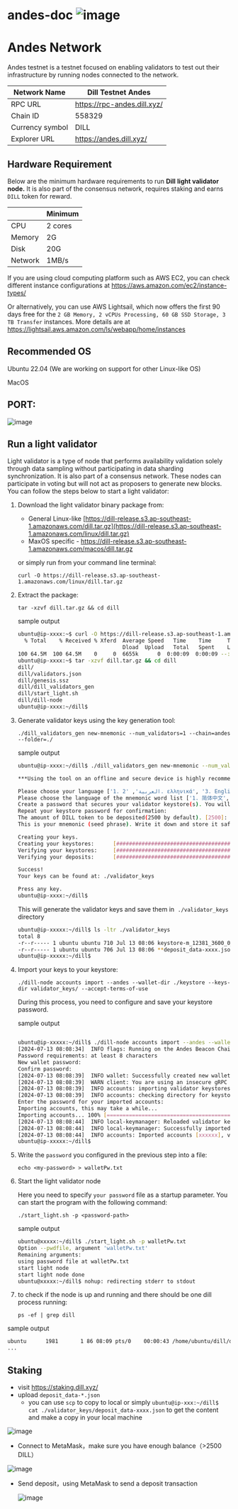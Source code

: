 # andes-doc ![image](https://github.com/user-attachments/assets/08d1b397-4a1c-43d1-8bf9-f9beea7e8319)


# Andes Network

Andes testnet is a testnet focused on enabling validators to test out their infrastructure by running nodes connected to the network. 

| Network Name | Dill Testnet Andes |
| --- | --- |
| RPC URL | https://rpc-andes.dill.xyz/ |
| Chain ID | 558329 |
| Currency symbol | DILL |
| Explorer URL | https://andes.dill.xyz/ |

## **Hardware** Requirement

Below are the minimum hardware requirements to run **Dill** **light validator node.** It is also part of the consensus network, requires staking and earns `DILL` token for reward.

|  | Minimum |
| --- | --- |
| CPU | 2 cores |
| Memory | 2G |
| Disk | 20G |
| Network | 1MB/s |

If you are using cloud computing platform such as AWS EC2, you can check different instance configurations at https://aws.amazon.com/ec2/instance-types/ 

Or alternatively, you can use AWS Lightsail, which now offers the first 90 days free for the `2 GB Memory, 2 vCPUs Processing, 60 GB SSD Storage, 3 TB Transfer` instances. More details are at https://lightsail.aws.amazon.com/ls/webapp/home/instances 

## Recommended OS

Ubuntu 22.04 (We are working on support for other Linux-like OS)

MacOS

## PORT:

![image](https://github.com/user-attachments/assets/cc7e9baa-c9ea-44a9-8292-40995598c0f7)


## Run a light validator

Light validator is a type of node that performs availability validation solely through data sampling without participating in data sharding synchronization. It is also part of a consensus network. These nodes can participate in voting but will not act as proposers to generate new blocks. You can follow the steps below to start a light validator:

1. Download the light validator binary package from:
    - General Linux-like [https://dill-release.s3.ap-southeast-1.amazonaws.com/dill.tar.gz](https://dill-release.s3.ap-southeast-1.amazonaws.com/linux/dill.tar.gz)
    - MaxOS specific - https://dill-release.s3.ap-southeast-1.amazonaws.com/macos/dill.tar.gz
    
    or simply run from your command line terminal:
   ```
   curl -O https://dill-release.s3.ap-southeast-1.amazonaws.com/linux/dill.tar.gz
   ```
   
    
3. Extract the package:
    
    ```
   tar -xzvf dill.tar.gz && cd dill
    ```
    
    sample output
    
    ```bash
    ubuntu@ip-xxxx:~$ curl -O https://dill-release.s3.ap-southeast-1.amazonaws.com/linux/dill.tar.gz
      % Total    % Received % Xferd  Average Speed   Time    Time     Time  Current
                                     Dload  Upload   Total   Spent    Left  Speed
    100 64.5M  100 64.5M    0     0  6655k      0  0:00:09  0:00:09 --:--:-- 8072k
    ubuntu@ip-xxxx:~$ tar -xzvf dill.tar.gz && cd dill
    dill/
    dill/validators.json
    dill/genesis.ssz
    dill/dill_validators_gen
    dill/start_light.sh
    dill/dill-node
    ubuntu@ip-xxxx:~/dill$
    ```
    
5. Generate validator keys using the key generation tool:
    
    ```
   ./dill_validators_gen new-mnemonic --num_validators=1 --chain=andes --folder=./
    ```
    
    sample output
    
    ```bash
    ubuntu@ip-xxxx:~/dill$ ./dill_validators_gen new-mnemonic --num_validators=1 --chain=andes --folder=./
    
    ***Using the tool on an offline and secure device is highly recommended to keep your mnemonic safe.***
    
    Please choose your language ['1. العربية', '2. ελληνικά', '3. English', '4. Français', '5. Bahasa melayu', '6. Italiano', '7. 日本語', '8. 한국어', '9. Português do Brasil', '10. român', '11. Türkçe', '12. 简体中文']:  [English]: 3
    Please choose the language of the mnemonic word list ['1. 简体中文', '2. 繁體中文', '3. čeština', '4. English', '5. Italiano', '6. 한국어', '7. Português', '8. Español']:  [english]: 4
    Create a password that secures your validator keystore(s). You will need to re-enter this to decrypt them when you setup your Dill validators.:
    Repeat your keystore password for confirmation:
    The amount of DILL token to be deposited(2500 by default). [2500]:
    This is your mnemonic (seed phrase). Write it down and store it safely. It is the ONLY way to retrieve your deposit.
    
    Creating your keys.
    Creating your keystores:	  [####################################]  1/1
    Verifying your keystores:	  [####################################]  1/1
    Verifying your deposits:	  [####################################]  1/1
    
    Success!
    Your keys can be found at: ./validator_keys
    
    Press any key.
    ubuntu@ip-xxxx:~/dill$
    ```
    
    This will generate the validator keys and save them in  `./validator_keys` directory 
    
    ```bash
    ubuntu@ip-xxxxx:~/dill$ ls -ltr ./validator_keys
    total 8
    -r--r----- 1 ubuntu ubuntu 710 Jul 13 08:06 keystore-m_12381_3600_0_0_0-xxxxxx.json
    -r--r----- 1 ubuntu ubuntu 706 Jul 13 08:06 **deposit_data-xxxx.json**
    ubuntu@ip-xxxxx:~/dill$
    ```
    
7. Import your keys to your keystore:
    
    ```
   ./dill-node accounts import --andes --wallet-dir ./keystore --keys-dir validator_keys/ --accept-terms-of-use
    ```
    
    During this process, you need to configure and save your keystore password.
    
    sample output
    
    ```bash
    
    ubuntu@ip-xxxxx:~/dill$ ./dill-node accounts import --andes --wallet-dir ./keystore --keys-dir validator_keys/ --accept-terms-of-use
    [2024-07-13 08:08:34]  INFO flags: Running on the Andes Beacon Chain Testnet
    Password requirements: at least 8 characters
    New wallet password:
    Confirm password:
    [2024-07-13 08:08:39]  INFO wallet: Successfully created new wallet walletPath=/home/ubuntu/dill/keystore
    [2024-07-13 08:08:39]  WARN client: You are using an insecure gRPC connection. If you are running your beacon node and validator on the same machines, you can ignore this message. If you want to know how to enable secure connections, see: https://docs.prylabs.network/docs/prysm-usage/secure-grpc
    [2024-07-13 08:08:39]  INFO accounts: importing validator keystores...
    [2024-07-13 08:08:39]  INFO accounts: checking directory for keystores: /home/ubuntu/dill/validator_keys
    Enter the password for your imported accounts:
    Importing accounts, this may take a while...
    Importing accounts... 100% [===================================================================================]  [1s:0s]
    [2024-07-13 08:08:44]  INFO local-keymanager: Reloaded validator keys into keymanager
    [2024-07-13 08:08:44]  INFO local-keymanager: Successfully imported validator key(s) pubkeys=0xxxxx
    [2024-07-13 08:08:44]  INFO accounts: Imported accounts [xxxxxx], view all of them by running `accounts list`
    ubuntu@ip-xxxxx:~/dill$
    ```
    
9. Write the `password` you configured in the previous step into a file:
    
    ```
   echo <my-password> > walletPw.txt
    ```
    
11. Start the light validator node
    
    Here you need to specify `your password` file as a startup parameter. You can start the program with the following command:
    
    ```
    ./start_light.sh -p <password-path>
    ``` 
    
    sample output
    
    ```bash
    ubuntu@xxxxx:~/dill$ ./start_light.sh -p walletPw.txt
    Option --pwdfile, argument 'walletPw.txt'
    Remaining arguments:
    using password file at walletPw.txt
    start light node
    start light node done
    ubuntu@xxxxx:~/dill$ nohup: redirecting stderr to stdout
    
    ```
    
13. to check if the node is up and running and there should be one dill process running:
    ```
    ps -ef | grep dill
    ```

sample output

```bash
ubuntu      1981       1 86 08:09 pts/0    00:00:43 /home/ubuntu/dill/dill-node --light --embedded-geth --datadir /home/ubuntu/dill/light_node/data/beacondata --genesis-state /home/ubuntu/dill/genesis.ssz --grpc-gateway-host 0.0.0.0 --initial-validators /home/ubuntu/dill/validators.j
...
```

## Staking

- visit https://staking.dill.xyz/
- upload `deposit_data-*.json`
    - you can use `scp` to copy to local or simply `ubuntu@ip-xxx:~/dill$ cat ./validator_keys/deposit_data-xxxx.json` to get the content and make a copy in your local machine

![image](https://github.com/user-attachments/assets/ed1deead-94a7-4385-85ef-829d1c949791)


- Connect to MetaMask，make sure you have enough balance（>2500 DILL）

![image](https://github.com/user-attachments/assets/c3eddf8a-23b5-4b98-a4ae-c947803d1dc3)


- Send deposit，using MetaMask to send a deposit transaction

  ![image](https://github.com/user-attachments/assets/fc5b37db-d667-4b12-a227-e685747c3c19)
